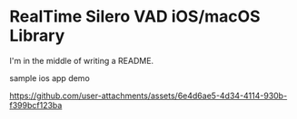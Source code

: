 #  RealTime Silero VAD iOS/macOS Library

I'm in the middle of writing a README.

sample ios app demo

https://github.com/user-attachments/assets/6e4d6ae5-4d34-4114-930b-f399bcf123ba

